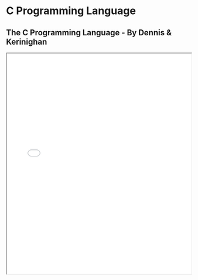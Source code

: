 # C Programming Language

## The C Programming Language - By Dennis & Kerinighan

<iframe src="/pdf/cprograming/The.C.Programming.Language.2Nd.Ed Prentice.Hall.Brian.W.Kernighan.and.Dennis.M.Ritchie..pdf" width="100%" height="600"></iframe>
